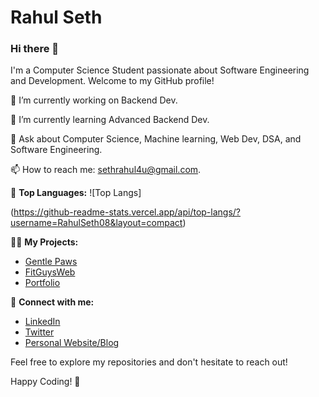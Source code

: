 # Rahul Seth

### Hi there 👋

I'm a Computer Science Student passionate about Software Engineering and Development. Welcome to my GitHub profile!

🔭 I’m currently working on Backend Dev.

🌱 I’m currently learning Advanced Backend Dev.

💬 Ask about Computer Science, Machine learning, Web Dev, DSA, and Software Engineering.

📫 How to reach me: sethrahul4u@gmail.com.

🌟 **Top Languages:**
![Top Langs]

(https://github-readme-stats.vercel.app/api/top-langs/?username=RahulSeth08&layout=compact)

👨‍💻 **My Projects:**
- [Gentle Paws](https://github.com/RahulSeth08/Gentle-Paws)
- [FitGuysWeb](https://github.com/RahulSeth08/Heart-Vision)
- [Portfolio](https://rahul-seth.vercel.app/)

🔗 **Connect with me:**
- [LinkedIn](https://www.linkedin.com/in/rahul-seth-702810227/)
- [Twitter](https://twitter.com/imRahulseth)
- [Personal Website/Blog](https://rahul-seth.vercel.app/)

Feel free to explore my repositories and don't hesitate to reach out!

Happy Coding! 🚀
